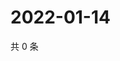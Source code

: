 # 2022-01-14

共 0 条

<!-- BEGIN WEIBO -->
<!-- 最后更新时间 Fri Jan 14 2022 01:16:17 GMT+0800 (China Standard Time) -->

<!-- END WEIBO -->
